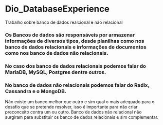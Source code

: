 # Dio_DatabaseExperience
Trabalho sobre banco de dados realcional e não relacional
### Os Bancos de dados são responsáveis por armazenar informações de diversos tipos, desde planilhas como nos banco de dados relacionais e informações de documentos como nos banco de dados não relacionais. 
### No caso dos banco de dados relacionais podemos falar do MariaDB, MySQL, Postgres dentre outros.
### No banco de dados não relacionais podemos falar do Radix, Cassandra e o MongoDB.

Não existe um banco melhor que outro e sim qual o mais adequado para o desafio que se pretende resolver, isso é importante para não criar preconceito contra um ou outro.
Banco de dados não relacional não surgiram para substituir os banco de dados relacionais e sim complementar. 
